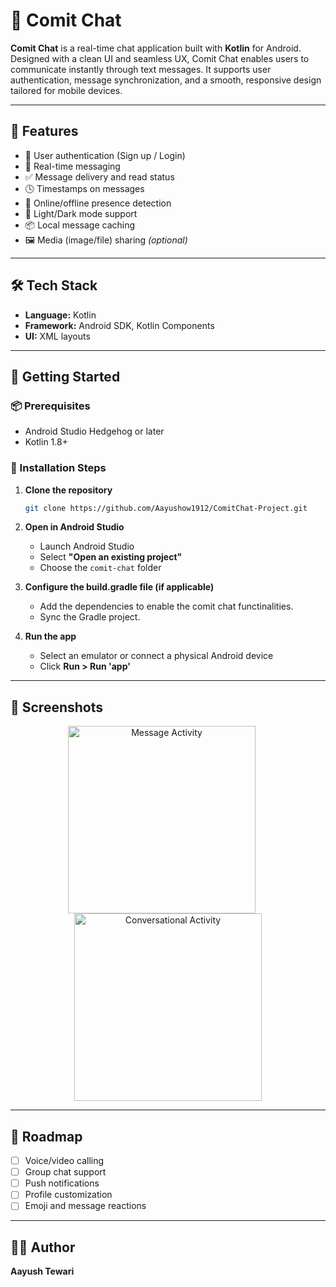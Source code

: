 # 💬 Comit Chat

**Comit Chat** is a real-time chat application built with **Kotlin** for Android. Designed with a clean UI and seamless UX, Comit Chat enables users to communicate instantly through text messages. It supports user authentication, message synchronization, and a smooth, responsive design tailored for mobile devices.

---

## 📱 Features

- 🔐 User authentication (Sign up / Login)
- 💬 Real-time messaging
- ✅ Message delivery and read status
- 🕓 Timestamps on messages
- 📡 Online/offline presence detection
- 🌙 Light/Dark mode support
- 📦 Local message caching
- 🖼️ Media (image/file) sharing *(optional)*

---

## 🛠️ Tech Stack

- **Language:** Kotlin
- **Framework:** Android SDK, Kotlin Components
- **UI:**  XML layouts
---

## 🚀 Getting Started

### 📦 Prerequisites

- Android Studio Hedgehog or later
- Kotlin 1.8+

### 🧰 Installation Steps

1. **Clone the repository**

    ```bash
    git clone https://github.com/Aayushow1912/ComitChat-Project.git
    ```

2. **Open in Android Studio**

    - Launch Android Studio
    - Select **"Open an existing project"**
    - Choose the `comit-chat` folder

3. **Configure the build.gradle file (if applicable)**

    - Add the dependencies to enable the comit chat functinalities.
    - Sync the Gradle project.

4. **Run the app**

    - Select an emulator or connect a physical Android device
    - Click **Run > Run 'app'**

---

## 📸 Screenshots

<div align="center">
  <img src="https://github.com/user-attachments/assets/902a3699-9c94-48f1-a569-903041375ec6" alt="Message Activity" width="300" style="margin-right: 20px;"/>
  <img src="https://github.com/user-attachments/assets/d3220b17-c57d-4ba5-abfd-b01d39bb95f2" alt="Conversational Activity" width="300"/>
</div>


---


## 🔮 Roadmap

- [ ] Voice/video calling
- [ ] Group chat support
- [ ] Push notifications
- [ ] Profile customization
- [ ] Emoji and message reactions

---

## 👨‍💻 Author

**Aayush Tewari**  

